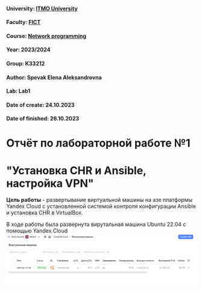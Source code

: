 #### University: [ITMO University](https://##3itmo.ru/ru/)
#### Faculty: [FICT](https://fict.itmo.ru)
#### Course: [Network programming](https://github.com/itmo-ict-faculty/network-programming)
#### Year: 2023/2024
#### Group: K33212
#### Author: Spevak Elena Aleksandrovna
#### Lab: Lab1
#### Date of create: 24.10.2023
#### Date of finished: 26.10.2023

# **Отчёт по лабораторной работе №1**
# "Установка CHR и Ansible, настройка VPN"

**Цель работы** - развертывание виртуальной машины на азе платформы Yandex Cloud с установленной системой контроля конфигурации Ansible и установка CHR в VirtualBox.

В ходе работы была развернута вирутальная машина Ubuntu 22.04 с помощью Yandex Cloud
![scheme](https://github.com/LenaSpevak/2023-2024-network_programming-k34212-spevak_e_a/blob/main/lab1/screenshots/VM_YandexCloud.png)
